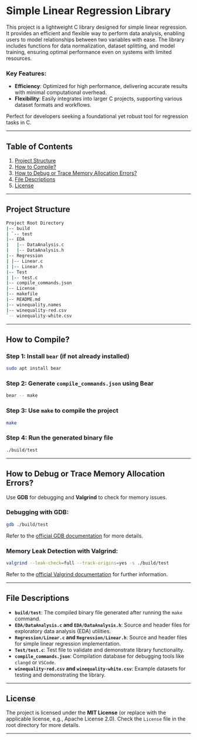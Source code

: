 # Simple Linear Regression Library

This project is a lightweight C library designed for simple linear regression. It provides an efficient and flexible way to perform data analysis, enabling users to model relationships between two variables with ease. The library includes functions for data normalization, dataset splitting, and model training, ensuring optimal performance even on systems with limited resources.

### Key Features:
- **Efficiency**: Optimized for high performance, delivering accurate results with minimal computational overhead.
- **Flexibility**: Easily integrates into larger C projects, supporting various dataset formats and workflows.

Perfect for developers seeking a foundational yet robust tool for regression tasks in C.

---

## Table of Contents
1. [Project Structure](#project-structure)  
2. [How to Compile?](#how-to-compile)  
3. [How to Debug or Trace Memory Allocation Errors?](#how-to-debug-or-trace-memory-allocation-errors)  
4. [File Descriptions](#file-descriptions)  
5. [License](#license)  

---

## Project Structure

```bash
Project Root Directory
|-- build
| `-- test
|-- EDA
|   |-- DataAnalysis.c
|   |-- DataAnalysis.h
|-- Regression
| |-- Linear.c
| |-- Linear.h
|-- Test
| |-- test.c
|-- compile_commands.json
|-- License
|-- makefile
|-- README.md
|-- winequality.names
|-- winequality-red.csv
`-- winequality-white.csv
```

---

## How to Compile?

### Step 1: Install `bear` (if not already installed)
```bash
sudo apt install bear
```

### Step 2: Generate `compile_commands.json` using Bear
```bash
bear -- make
```

### Step 3: Use `make` to compile the project
```bash
make
```

### Step 4: Run the generated binary file
```bash
./build/test
```

---

## How to Debug or Trace Memory Allocation Errors?

Use **GDB** for debugging and **Valgrind** to check for memory issues.

### Debugging with GDB:
```bash
gdb ./build/test
```

Refer to the [official GDB documentation](https://www.gnu.org/software/gdb/documentation/) for more details.

### Memory Leak Detection with Valgrind:
```bash
valgrind --leak-check=full --track-origins=yes -s ./build/test
```

Refer to the [official Valgrind documentation](https://valgrind.org/docs/) for further information.

---

## File Descriptions
- **`build/test`**: The compiled binary file generated after running the `make` command.
- **`EDA/DataAnalysis.c` and `EDA/DataAnalysis.h`**: Source and header files for exploratory data analysis (EDA) utilities.
- **`Regression/Linear.c` and `Regression/Linear.h`**: Source and header files for simple linear regression implementation.
- **`Test/test.c`**: Test file to validate and demonstrate library functionality.
- **`compile_commands.json`**: Compilation database for debugging tools like `clangd` or `VSCode`.
- **`winequality-red.csv` and `winequality-white.csv`**: Example datasets for testing and demonstrating the library.

---

## License

The project is licensed under the **MIT License** (or replace with the applicable license, e.g., Apache License 2.0). Check the `License` file in the root directory for more details.

---

